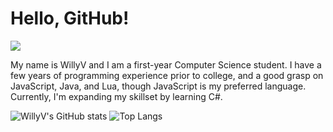 # Hello, GitHub!
![](https://komarev.com/ghpvc/?username=ItsMeWillyV)

My name is WillyV and I am a first-year Computer Science student. I have a few years of programming experience prior to college, and a good grasp on JavaScript, Java, and Lua, though JavaScript is my preferred language. Currently, I'm expanding my skillset by learning C#.

![WillyV's GitHub stats](https://github-readme-stats.vercel.app/api?username=ItsMeWillyV)
![Top Langs](https://github-readme-stats.vercel.app/api/top-langs/?username=ItsMeWillyV)
